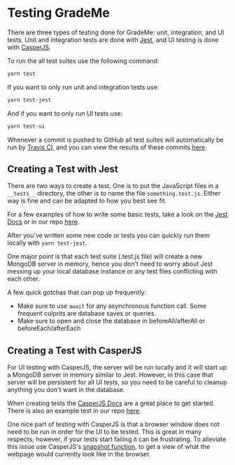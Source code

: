# Testing GradeMe

There are three types of testing done for GradeMe: unit, integration, and UI tests. Unit and integration tests are done with [Jest](https://facebook.github.io/jest/), and UI testing is done with [CasperJS](http://casperjs.org/).

To run the all test suites use the following command:

```bash
yarn test
```

If you want to only run unit and integration tests use:

```bash
yarn test-jest
```

And if you want to only run UI tests use:

```bash
yarn test-ui
```

Whenever a commit is pushed to GitHub all test suites will automatically be run by [Travis CI](https://travis-ci.org/), and you can view the results of these commits [here](https://travis-ci.org/abalbanyan/GradeMe).

## Creating a Test with Jest

There are two ways to create a test. One is to put the JavaScript files in a `__tests__` directory, the other is to name the file `something.test.js`. Either way is fine and can be adapted to how you best see fit.

For a few examples of how to write some basic tests, take a look on the [Jest Docs](https://facebook.github.io/jest/docs/en/getting-started.html) or in our repo [here](example).

After you've written some new code or tests you can quickly run them locally with `yarn test-jest`.

One major point is that each test suite (.test.js file) will create a new MongoDB server in memory, hence you don't need to worry about Jest messing up your local database instance or any test files conflicting with each other.

A few quick gotchas that can pop up frequently:

- Make sure to use `await` for any asynchronous function call. Some frequent culprits are database saves or queries.
- Make sure to open and close the database in beforeAll/afterAll or beforeEach/afterEach

## Creating a Test with CasperJS

For UI testing with CasperJS, the server will be run locally and it will start up a MongoDB server in memory similar to Jest. However, in this case that server will be persistent for all UI tests, so you need to be careful to cleanup anything you don't want in the database.

When creating tests the [CasperJS Docs](http://docs.casperjs.org/en/latest/testing.html) are a great place to get started. There is also an example test in our repo [here](ui/example.ui.js).

One nice part of testing with CasperJS is that a browser window does not need to be run in order for the UI to be tested. This is great in many respects; however, if your tests start failing it can be frustrating. To alleviate this issue use CasperJS's [snapshot function](https://thejsguy.com/2015/04/30/taking-screenshots-with-casper.html), to get a view of what the webpage would currently look like in the browser.
